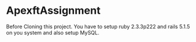 # ApexftAssignment
Before Cloning this project. You have to setup ruby 2.3.3p222 and rails 5.1.5 on you system and also setup MySQL.

